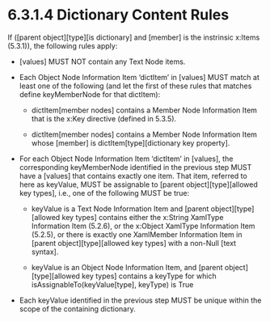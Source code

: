 <html dir="LTR" xmlns:mshelp="http://msdn.microsoft.com/mshelp" xmlns:ddue="http://ddue.schemas.microsoft.com/authoring/2003/5" xmlns:xlink="http://www.w3.org/1999/xlink" xmlns:tool="http://www.microsoft.com/tooltip"><body><input type="hidden" id="userDataCache" class="userDataStyle"><input type="hidden" id="hiddenScrollOffset"><img id="dropDownImage" style="display:none; height:0; width:0;" src="../local/drpdown.gif"><img id="dropDownHoverImage" style="display:none; height:0; width:0;" src="../local/drpdown_orange.gif"><img id="collapseImage" style="display:none; height:0; width:0;" src="../local/collapse.gif"><img id="expandImage" style="display:none; height:0; width:0;" src="../local/exp.gif"><img id="collapseAllImage" style="display:none; height:0; width:0;" src="../local/collall.gif"><img id="expandAllImage" style="display:none; height:0; width:0;" src="../local/expall.gif"><img id="copyImage" style="display:none; height:0; width:0;" src="../local/copycode.gif"><img id="copyHoverImage" style="display:none; height:0; width:0;" src="../local/copycodeHighlight.gif"><div id="header"><h1 class="heading">6.3.1.4 Dictionary Content Rules</h1></div><div id="mainSection"><div id="mainBody"><div id="allHistory" class="saveHistory" onsave="saveAll()" onload="loadAll()"></div>
			<div id="sectionSection0" class="section" name="collapseableSection"><content xmlns="http://ddue.schemas.microsoft.com/authoring/2003/5" xmlns:wsd="http://wsdev.schemas.microsoft.com/authoring/2008/2" xmlns:msxsl="urn:schemas-microsoft-com:xslt" xmlns:script="urn:script" xmlns:build="urn:build">
				</content></div><div id="sectionSection1" class="section" name="collapseableSection"><content xmlns="http://ddue.schemas.microsoft.com/authoring/2003/5" xmlns:wsd="http://wsdev.schemas.microsoft.com/authoring/2008/2" xmlns:msxsl="urn:schemas-microsoft-com:xslt" xmlns:script="urn:script" xmlns:build="urn:build">
					<p xmlns="">If ([parent object][type][is dictionary] and [member] is the instrinsic x:Items (5.3.1)), the following rules apply:</p>
					<ul xmlns=""><li class="unordered">
							<p class="BulletedList">[values] MUST NOT contain any Text Node items.</p>
						</li><li class="unordered">
							<p class="BulletedList">Each Object Node Information Item ‘dictItem’ in [values] MUST match at least one of the following (and let the first of these rules that matches define keyMemberNode for that dictItem):</p>
							<ul><li class="unordered">
									<p class="BulletedList2">dictItem[member nodes] contains a Member Node Information Item that is the x:Key directive (defined in 5.3.5).</p>
								</li><li class="unordered">
									<p class="BulletedList2">dictItem[member nodes] contains a Member Node Information Item whose [member] is dictItem[type][dictionary key property].</p>
								</li></ul>
						</li><li class="unordered">
							<p class="BulletedList">For each Object Node Information Item ‘dictItem’ in [values], the corresponding keyMemberNode identified in the previous step MUST have a [values] that contains exactly one item. That item, referred to here as keyValue, MUST be assignable to [parent object][type][allowed key types], i.e., one of the following MUST be true:</p>
							<ul><li class="unordered">
									<p class="BulletedList2">keyValue is a Text Node Information Item and [parent object][type][allowed key types] contains either the x:String XamlType Information Item (5.2.6), or the x:Object XamlType Information Item (5.2.5), or there is exactly one XamlMember Information Item in [parent object][type][allowed key types] with a non-Null [text syntax].</p>
								</li><li class="unordered">
									<p class="BulletedList2">keyValue is an Object Node Information Item, and [parent object][type][allowed key types] contains a keyType for which isAssignableTo(keyValue[type], keyType) is True</p>
								</li></ul>
						</li><li class="unordered">
							<p class="BulletedList">Each keyValue identified in the previous step MUST be unique within the scope of the containing dictionary.</p>
						</li></ul>
				</content></div><!--[if gte IE 5]>
			<tool:tip element="languageFilterToolTip" avoidmouse="false"/>
		<![endif]--></div><a name="feedback"></a><span></span></div></body></html>